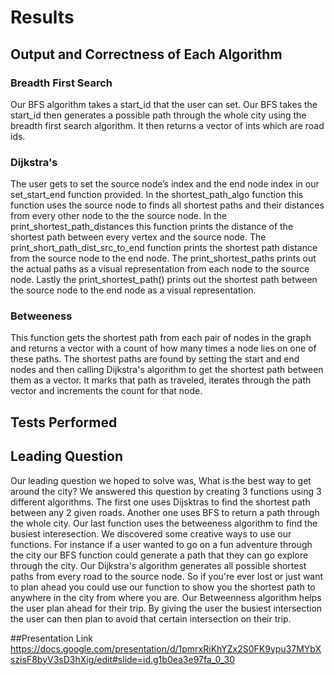 # Results

## Output and Correctness of Each Algorithm

### Breadth First Search 

Our BFS algorithm takes a start_id that the user can set. Our BFS takes the start_id then generates a possible path through the whole city using the breadth first search algorithm. It then returns a vector of ints which are road ids.  


### Dijkstra's

The user gets to set the source node’s index and the end node index in our set_start_end function provided. In the shortest_path_algo function this function uses the source node to finds all shortest paths and their distances from every other node to the the source node. In the print_shortest_path_distances this function prints the distance of the shortest path between every vertex and the source node. The print_short_path_dist_src_to_end function prints the shortest path distance from the source node to the end node. The print_shortest_paths prints out the actual paths as a visual representation from each node to the source node. Lastly the print_shortest_path() prints out the shortest path between the source node to the end node as a visual representation.

### Betweeness 

This function gets the shortest path from each pair of nodes in the graph and returns a vector with a count of how many times a node lies on one of these paths. The shortest paths are found by setting the start and end nodes and then calling Dijkstra's algorithm to get the shortest path between them as a vector. It marks that path as traveled, iterates through the path vector and increments the count for that node.

## Tests Performed


## Leading Question 

Our leading question we hoped to solve was, What is the best way to get around the city? We answered this question by creating 3 functions using 3 different algorithms. The first one uses Dijsktras to find the shortest path between any 2 given roads. Another one uses BFS to return a path through the whole city. Our last function uses the betweeness algorithm to find the busiest interesection. We discovered some creative ways to use our functions. For instance if a user wanted to go on a fun adventure through the city our BFS function could generate a path that they can go explore through the city. Our Dijkstra's algorithm generates all possible shortest paths from every road to the source node. So if you're ever lost or just want to plan ahead you could use our function to show you the shortest path to anywhere in the city from where you are. Our Betweenness algorithm helps the user plan ahead for their trip. By giving the user the busiest intersection the user can then plan to avoid that certain intersection on their trip.


##Presentation Link
https://docs.google.com/presentation/d/1pmrxRiKhYZx2S0FK9ypu37MYbXszisF8byV3sD3hXig/edit#slide=id.g1b0ea3e97fa_0_30




